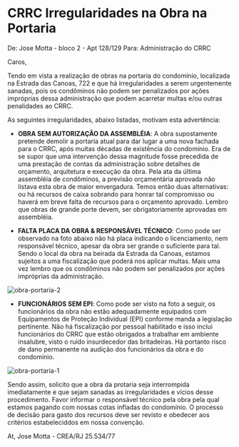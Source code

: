 # CRRC Irregularidades na Obra na Portaria


De:   Jose Motta - bloco 2 - Apt 128/129
Para: Administração do CRRC

Caros,

Tendo em vista a realização de obras na portaria do condomínio, localizada na Estrada das Canoas, 722 e que há irregularidades a serem urgentemente sanadas, pois os condôminos não podem ser penalizados por ações impróprias dessa administração que podem acarretar multas e/ou outras penalidades ao CRRC.

As seguintes irregularidades, abaixo listadas, motivam esta advertência:

- **OBRA SEM AUTORIZAÇÂO DA ASSEMBLÉIA**: A obra supostamente pretende demolir a portaria atual para dar lugar a uma nova fachada para o CRRC, após muitas décadas de existência do condomínio. Era de se supor que uma intervenção dessa magnitude fosse precedida de uma prestação de contas da administração sobre detalhes de orçamento, arquitetura e execução da obra. Pela ata da última assembléia de condôminos, a previsão orçamentária aprovada não listava esta obra de maior envergadura. Temos então duas alternativas: ou há recursos de caixa sobrando para honrar tal compromisso ou haverá em breve falta de recursos para o orçamento aprovado. Lembro que obras de grande porte devem, ser obrigatoriamente aprovadas em assembléia.

- **FALTA PLACA DA OBRA & RESPONSÁVEL TÉCNICO**: Como pode ser observado na foto abaixo não há placa indicando o licenciamento, nem responsável técnico, apesar da obra ser grande o suficiente para tal. Sendo o local da obra na beirada da Estrada da Canoas, estamos sujeitos a uma fiscalização que poderá nos aplicar multas. Mais uma vez lembro que os condôminos não podem ser penalizados por ações impróprias da administração.

![obra-portaria-2](https://user-images.githubusercontent.com/86032/107686817-71766700-6c84-11eb-9111-c4b7c871654b.jpg)

- **FUNCIONÁRIOS SEM EPI**: Como pode ser visto na foto a seguir, os funcionários da obra não estão adequadamente equipados com Equipamentos de Proteção Individual (EPI) conforme manda a legislação pertinente. Não há fiscalização por pessoal habilitado e isso inclui funcionários do CRRC que estão obrigados a trabalhar em ambiente insalubre, visto o ruído insurdecedor das britadeiras. Há portanto risco de dano permanente na audição dos funcionários da obra e do condomínio.

![obra-portaria-1](https://user-images.githubusercontent.com/86032/107686808-6faca380-6c84-11eb-8c79-32ca059e05d4.jpg)

Sendo assim, solicito que a obra da protaria seja interrompida imediatamente e que sejam sanadas as irregularidades e vícios desse procedimento. Favor informar o responsável técnico pela obra pela qual estamos pagando com nossas cotas infladas do condomínio. O processo de decisão para gasto dos recursos deve ser revisto e obedecer aos critérios estabeleciddos em nossa convenção.

At,
Jose Motta - CREA/RJ 25.534/77